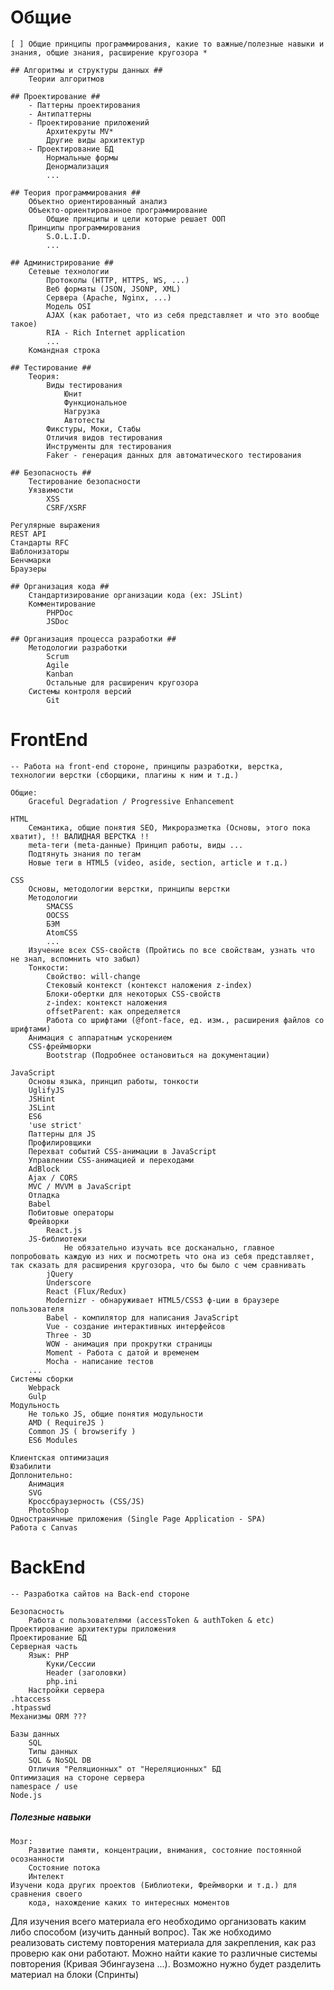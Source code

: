 # Общие #
	[ ] Общие принципы программирования, какие то важные/полезные навыки и знания, общие знания, расширение кругозора *

	## Алгоритмы и структуры данных ##
		Теории алгоритмов

	## Проектирование ##
		- Паттерны проектирования
		- Антипаттерны
		- Проектирование приложений
			Архитекруты MV*
			Другие виды архитектур
		- Проектирование БД
			Нормальные формы
			Денормализация
			...

	## Теория программирования ##
		Объектно ориентированный анализ
		Объекто-ориентированное программирование
			Общие принципы и цели которые решает ООП
		Принципы программирования
			S.O.L.I.D.
			...

	## Администрирование ##
		Сетевые технологии
			Протоколы (HTTP, HTTPS, WS, ...)
			Веб форматы (JSON, JSONP, XML)
			Сервера (Apache, Nginx, ...)
			Модель OSI
			AJAX (как работает, что из себя представляет и что это вообще такое)
			RIA - Rich Internet application
			...
		Командная строка

	## Тестирование ##
		Теория:
			Виды тестирования
				Юнит
				Функциональное
				Нагрузка
				Автотесты
			Фикстуры, Моки, Стабы
			Отличия видов тестирования
			Инструменты для тестирования
			Faker - генерация данных для автоматического тестирования

	## Безопасность ##
		Тестирование безопасности
		Уязвимости
			XSS
			CSRF/XSRF

	Регулярные выражения
	REST API
	Стандарты RFC
	Шаблонизаторы
	Бенчмарки
	Браузеры
	
	## Организация кода ##
		Стандартизирование организации кода (ex: JSLint)
		Комментирование
			PHPDoc
			JSDoc
	
	## Организация процесса разработки ##
		Методологии разработки
			Scrum
			Agile
			Kanban
			Остальные для расширенич кругозора
		Системы контроля версий
			Git



# FrontEnd #
	-- Работа на front-end стороне, принципы разработки, верстка, технологии верстки (сборщики, плагины к ним и т.д.)

	Общие:
		Graceful Degradation / Progressive Enhancement

	HTML
		Семантика, общие понятия SEO, Микроразметка (Основы, этого пока хватит), !! ВАЛИДНАЯ ВЕРСТКА !!
		meta-теги (meta-данные) Принцип работы, виды ...
		Подтянуть знания по тегам
		Новые теги в HTML5 (video, aside, section, article и т.д.)
		
	CSS
		Основы, методологии верстки, принципы верстки
		Методологии
			SMACSS
			OOCSS
			БЭМ
			AtomCSS
			...
		Изучение всех CSS-свойств (Пройтись по все свойствам, узнать что не знал, вспомнить что забыл)
		Тонкости:
			Свойство: will-change
			Стековый контекст (контекст наложения z-index)
			Блоки-обертки для некоторых CSS-свойств
			z-index: контекст наложения
			offsetParent: как определяется
			Работа со шрифтами (@font-face, ед. изм., расширения файлов со шрифтами)
		Анимация с аппаратным ускорением
		CSS-фреймворки
			Bootstrap (Подробнее остановиться на документации)

	JavaScript
		Основы языка, принцип работы, тонкости
		UglifyJS
		JSHint
		JSLint
		ES6
		'use strict'
		Паттерны для JS
		Профилировщики
		Перехват событий CSS-анимации в JavaScript
		Управлении CSS-анимацией и переходами
		AdBlock
		Ajax / CORS
		MVC / MVVM в JavaScript
		Отладка
		Babel
		Побитовые операторы
		Фрейворки
			React.js
		JS-библиотеки
				Не обязательно изучать все досканально, главное попробовать каждую из них и посмотреть что она из себя представляет, так сказать для расширения кругозора, что бы было с чем сравнивать
			jQuery
			Underscore
			React (Flux/Redux)
			Modernizr - обнаруживает HTML5/CSS3 ф-ции в браузере пользователя
			Babel - компилятор для написания JavaScript
			Vue - создание интерактивных интерфейсов
			Three - 3D
			WOW - анимация при прокрутки страницы
			Moment - Работа с датой и временем
			Mocha - написание тестов
		...
	Системы сборки
		Webpack
		Gulp
	Модульность
		Не только JS, общие понятия модульности
		AMD ( RequireJS )
		Common JS ( browserify )
		ES6 Modules

	Клиентская оптимизация
	Юзабилити
	Доплонительно:
		Анимация
		SVG
		Кроссбраузерность (CSS/JS)
		PhotoShop
	Одностраничные приложения (Single Page Application - SPA)
	Работа с Canvas
	

# BackEnd #
	-- Разработка сайтов на Back-end стороне

	Безопасность
		Работа с пользователями (accessToken & authToken & etc)
	Проектирование архитектуры приложения
	Проектирование БД
	Серверная часть
		Язык: PHP
			Куки/Сессии
			Header (заголовки)
			php.ini
		Настройки сервера
	.htaccess
	.htpasswd
	Механизмы ORM ???
	
	Базы данных
		SQL
		Типы данных
		SQL & NoSQL DB
		Отличия "Реляционных" от "Нереляционных" БД
	Оптимизация на стороне сервера
	namespace / use
	Node.js


##### Полезные навыки #####
	Мозг:
		Развитие памяти, концентрации, внимания, состояние постоянной осознанности
		Состояние потока
		Интелект
	Изучени кода других проектов (Библиотеки, Фреймворки и т.д.) для сравнения своего 
		кода, нахождение каких то интересных моментов

Для изучения всего материала его необходимо организовать каким либо способом (изучить данный вопрос).
Так же нобходимо реализовать систему повторения материала для закрепления, как раз проверю как они работают. Можно найти какие то различные системы повторения (Кривая Эбингаузена ...). Возможно нужно будет разделить материал на блоки (Спринты)
